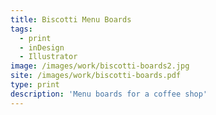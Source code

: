 ```yaml
---
title: Biscotti Menu Boards
tags:
  - print
  - inDesign
  - Illustrator
image: /images/work/biscotti-boards2.jpg
site: /images/work/biscotti-boards.pdf
type: print
description: 'Menu boards for a coffee shop'
---
```

